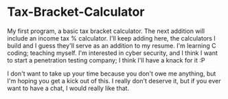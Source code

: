# Tax-Bracket-Calculator
My first program, a basic tax bracket calculator. The next addition will include an income tax % calculator.
I'll keep adding here, the calculators I build and I guess they'll serve as an addition to my resume.
I'm learning C coding; teaching myself. I'm interested in cyber security, and I think I want to start a penetration testing company;
I think I'll have a knack for it :P

I don't want to take up your time because you don't owe me anything, but I'm hoping you get a kick out of this.
I really don't deserve it, but if you ever want to have a chat, I would really like that.

